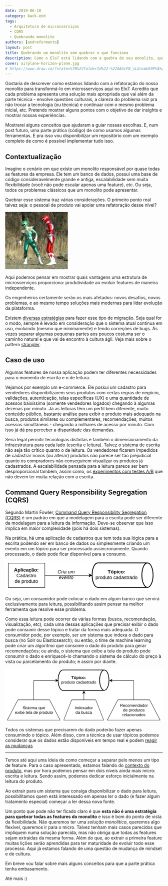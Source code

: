 ```yaml
---
date: 2019-06-18
category: back-end
tags:
  - Arquitetura de microsserviços
  - CQRS
  - Quebrando monolito
authors: [andreformento]
layout: post
title: Quebrando um monolito sem quebrar o que funciona
description: Como o Elo7 está lidando com a quebra do seu monolito, qual problema real que estamos tentando resolver e uma abordagem do assunto de maneira prática.
cover: airplane-horizon-plane.jpg
# https://www.draw.io/?state=%7B%22folderId%22:%220AGcFN_sLGncmUk9PVA%22,%22action%22:%22create%22,%22userId%22:%22105537826354721787211%22%7D#G1MJRGipLfzdiZtwbrxCwFRyLrFJhfUEZG
---
```

Gostaria de descrever como estamos lidando com a refatoração do nosso monolito para transformá-lo em microsserviços aqui no Elo7. Acredito que cada problema apresenta uma solução mais apropriada que vai além da parte técnica - envolve questões culturais, a clareza do problema raiz pra não trocar a tecnologia (ou técnica) e continuar com o mesmo problema inicial, etc. Pretendo mostrar alguns pontos com o objetivo de dar insights e mostrar nossas experiências.

Mostrarei alguns conceitos que ajudaram a guiar nossas escolhas. E, num post futuro, uma parte prática (código) de como usamos algumas ferramentas. E pra isso vou disponibilizar um repositório com um exemplo completo de como é possível implementar tudo isso.

## Contextualização

Imagine o cenário em que existe um monolito responsável por quase todas as features da empresa. Ele tem um banco de dados, possui uma base de código consideravelmente grande e antiga, escalabilidade sem muita flexibilidade (você não pode escalar apenas uma feature), etc. Ou seja, todos os problemas clássicos que um monolito pode apresentar. 

Quebrar esse sistema traz várias considerações. O primeiro ponto real talvez seja: o pessoal de produto vai apoiar uma refatoração desse nível? 

![Monolito](../images/quebrando-um-monolito-sem-quebrar-o-que-funciona-monolito.gif)

Aqui podemos pensar em mostrar quais vantagens uma estrutura de microsserviços proporciona: produtividade ao evoluir features de maneira independente. 

Os engenheiros certamente serão os mais afetados: novos desafios, novos problemas, e ao mesmo tempo soluções mais modernas para lidar evolução da plataforma.

Existem [diversas estratégias](https://martinfowler.com/articles/break-monolith-into-microservices.html) para fazer esse tipo de migração. Seja qual for o modo, sempre é levado em consideração que o sistema atual continua em uso, evoluindo (mesmo que minimamente) e tendo correções de bugs. Às vezes separar algumas pequenas partes aos poucos costuma ser o caminho natural e que vai de encontro à cultura ágil. Veja mais sobre o pattern [strangler](https://martinfowler.com/bliki/StranglerFigApplication.html).

## Caso de uso

Algumas features de nossa aplicação podem ter diferentes necessidades para o momento de escrita e o de leitura. 

Vejamos por exemplo um e-commerce. Ele possui um cadastro para vendedores disponibilizarem seus produtos com certas regras de negócio, validações, autenticação, telas específicas (UX) e uma quantidade de acessos baixíssima (somente vendedores logados) chegando à algumas dezenas por minuto. Já as leituras têm um perfil bem diferente, muito conteúdo público, bastante análise para exibir o produto mais adequado na busca, produtos similares ou complementares, recomendações, muitos acessos simultâneos - chegando a milhares de acesso por minuto. Com isso já dá pra perceber a disparidade das demandas. 

Seria legal permitir tecnologias distintas e também o dimensionamento da infraestrutura para cada lado (escrita e leitura). Talvez o sistema de escrita não seja tão crítico quanto o de leitura. Os vendedores ficarem impedidos de cadastrar novos (ou alterar) produtos não parece ser tão prejudicial quanto os compradores não conseguirem visualizar os produtos já cadastrados. A escalabilidade pensada para a leitura parece ser bem desproporcional também, assim como, os [experimentos com testes A/B](https://medium.com/netflix-techblog/its-all-a-bout-testing-the-netflix-experimentation-platform-4e1ca458c15) que não devem ter muita relação com a escrita.


## Command Query Responsibility Segregation (CQRS)

Segundo Martin Fowler, [Command Query Responsibility Segregation (CQRS)](https://martinfowler.com/bliki/CQRS.html) é um padrão em que a modelagem para a escrita pode ser diferente da modelagem para a leitura da informação. Deve-se observar que isso implica em maior complexidade (pois há dois sistemas).

Na prática, há uma aplicação de cadastros que tem toda sua lógica para a escrita podendo ser em banco de dados ou simplesmente criando um evento em um tópico para ser processado assincronamente. Quando processado, o dado pode ficar disponível para a consumo. 

![Fluxo do cadastro de produto](../images/quebrando-um-monolito-sem-quebrar-o-que-funciona-fluxo-de-cadastro-de-produto.png)

Ou seja, um consumidor pode colocar o dado em algum banco que servirá exclusivamente para leitura, possibilitando assim pensar na melhor ferramenta que resolve esse problema. 

Como essa leitura pode ocorrer de várias formas (busca, recomendação, visualização, etc), cada uma dessas aplicações que precisar exibir o dado pode consumir desse tópico e tratar da forma mais adequada. O consumidor pode, por exemplo, ser um sistema que indexa o dado para busca (no Solr ou Elasticsearch); ou então, o time de machine learning pode criar um algoritmo que consome o dado do produto para gerar recomendações; ou ainda, o sistema que exibe a tela do produto pode consumir o dado e enriquecê-lo chamando o sistema de cálculo do preço à vista ou parcelamento do produto; e assim por diante. 

![Sistemas reagem a mudança do produto](../images/quebrando-um-monolito-sem-quebrar-o-que-funciona-sistemas-reagem-a-mudanca-do-produto.png)

Todos os sistemas que precisarem do dado poderão fazer apenas consumindo o tópico. Além disso, com a técnica de usar tópicos podemos considerar que os dados estão disponíveis em tempo real e podem [reagir as mudanças](/programacao-reativa/)

___

Temos até aqui uma ideia de como começar a separar pelo menos um tipo de feature. Para o caso apresentado, estamos falando do [contexto do produto](https://martinfowler.com/bliki/BoundedContext.html), mas por hora podemos pensar em dois níveis ainda mais micro: escrita e leitura. Sendo assim, podemos dedicar esforço inicialmente na leitura do produto. 

Ao extrair para um sistema que consiga disponibilizar o dado para leitura, possibilitamos quem está interessado em apenas ler o dado (e fazer algum tratamento especial) começar a ler dessa nova fonte.

Um ponto que pode não ter ficado claro é que **esta não é uma estratégia para quebrar todas as features do monolito** e isso é bom do ponto de vista da flexibilidade. Não queremos ter uma _solução monolítica_, queremos algo flexível, queremos ir para o micro. Talvez tenham mais casos parecidos que impliquem numa solução parecida, mas não obriga que todas as features sejam extraídas da mesma forma. Além do que, ao extrair a primeira feature muitas lições serão aprendidas para ter maturidade de evoluir todo esse processo. Aqui já estamos falando de uma questão de mudança de mindset e de cultura.

Em breve vou falar sobre mais alguns conceitos para que a parte prática tenha embasamento. 

Até mais :)

